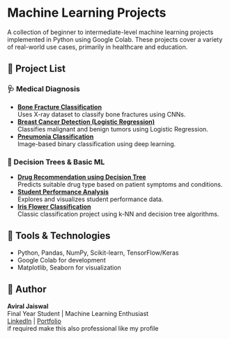 # Machine Learning Projects

A collection of beginner to intermediate-level machine learning projects implemented in Python using Google Colab. These projects cover a variety of real-world use cases, primarily in healthcare and education.

## 📁 Project List

### 🩺 Medical Diagnosis
- **[Bone Fracture Classification](./Bone_Break_Classification.ipynb)**  
  Uses X-ray dataset to classify bone fractures using CNNs.
- **[Breast Cancer Detection (Logistic Regression)](./Breast_Cancer_Classification_Using_LR.ipynb)**  
  Classifies malignant and benign tumors using Logistic Regression.
- **[Pneumonia Classification](./Pneumonia_classification.ipynb)**  
  Image-based binary classification using deep learning.

### 🧠 Decision Trees & Basic ML
- **[Drug Recommendation using Decision Tree](./drugs%20using%20decisiton_tree.ipynb)**  
  Predicts suitable drug type based on patient symptoms and conditions.
- **[Student Performance Analysis](./Student_data.ipynb)**  
  Explores and visualizes student performance data.
- **[Iris Flower Classification](./iris_flower_classification.ipynb)**  
  Classic classification project using k-NN and decision tree algorithms.

## 🚀 Tools & Technologies
- Python, Pandas, NumPy, Scikit-learn, TensorFlow/Keras
- Google Colab for development
- Matplotlib, Seaborn for visualization

## 📌 Author
**Aviral Jaiswal**  
Final Year Student | Machine Learning Enthusiast  
[LinkedIn](https://www.linkedin.com/in/aviral-jaiswal-9711b12b6/) | [Portfolio](https://yourportfolio.com)  
 if required make this also professional like my profile

 
